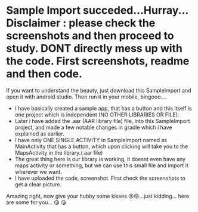 # Sample Import succeded...Hurray... Disclaimer : please check the screenshots and then proceed to study. DONT directly mess up with the code. First screenshots, readme and then code.

If you want to understand the beauty, just download this SampleImport and open it with android studio. Then run it in your mobile, bingooo....

* I have basically created a sample app, that has a button and this itself is one project which is independent (NO OTHER LIBRARIES OR FILE).
* Later i have added the .aar (AAR library file) file, into this SampleImport project, and made a few notable changes in gradle which i have explained as earlier.
* I have only ONE SINGLE ACTIVITY in SampleImport named as MainActivity that has a button, which upon clicking will take you to the MapsActivity in the library.(.aar file)
* The great thing here is our library is working, it doesnt even have any maps activity or something, but we can use this small file and import it wherever we want.
* I have uploaded the code, screenshot. First check the screenshots to get a clear picture.

Amazing right, now give your hubby some kisses :stuck_out_tongue_winking_eye::stuck_out_tongue_winking_eye:...just kidding... here are some for you... :kissing_heart:
:kissing_heart:


